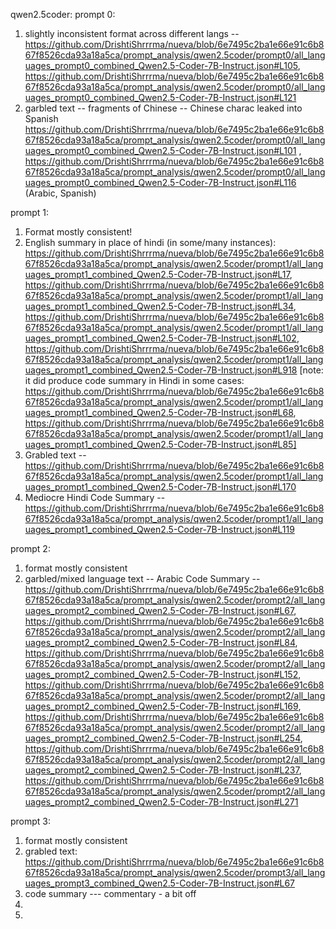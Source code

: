 qwen2.5coder: prompt 0:
1. slightly inconsistent format across different langs -- https://github.com/DrishtiShrrrma/nueva/blob/6e7495c2ba1e66e91c6b867f8526cda93a18a5ca/prompt_analysis/qwen2.5coder/prompt0/all_languages_prompt0_combined_Qwen2.5-Coder-7B-Instruct.json#L105, https://github.com/DrishtiShrrrma/nueva/blob/6e7495c2ba1e66e91c6b867f8526cda93a18a5ca/prompt_analysis/qwen2.5coder/prompt0/all_languages_prompt0_combined_Qwen2.5-Coder-7B-Instruct.json#L121
2. garbled text -- fragments of Chinese -- Chinese charac leaked into Spanish https://github.com/DrishtiShrrrma/nueva/blob/6e7495c2ba1e66e91c6b867f8526cda93a18a5ca/prompt_analysis/qwen2.5coder/prompt0/all_languages_prompt0_combined_Qwen2.5-Coder-7B-Instruct.json#L101 , https://github.com/DrishtiShrrrma/nueva/blob/6e7495c2ba1e66e91c6b867f8526cda93a18a5ca/prompt_analysis/qwen2.5coder/prompt0/all_languages_prompt0_combined_Qwen2.5-Coder-7B-Instruct.json#L116 (Arabic, Spanish)


prompt 1:
1. Format mostly consistent!
2. English summary in place of hindi (in some/many instances): https://github.com/DrishtiShrrrma/nueva/blob/6e7495c2ba1e66e91c6b867f8526cda93a18a5ca/prompt_analysis/qwen2.5coder/prompt1/all_languages_prompt1_combined_Qwen2.5-Coder-7B-Instruct.json#L17, https://github.com/DrishtiShrrrma/nueva/blob/6e7495c2ba1e66e91c6b867f8526cda93a18a5ca/prompt_analysis/qwen2.5coder/prompt1/all_languages_prompt1_combined_Qwen2.5-Coder-7B-Instruct.json#L34, https://github.com/DrishtiShrrrma/nueva/blob/6e7495c2ba1e66e91c6b867f8526cda93a18a5ca/prompt_analysis/qwen2.5coder/prompt1/all_languages_prompt1_combined_Qwen2.5-Coder-7B-Instruct.json#L102, https://github.com/DrishtiShrrrma/nueva/blob/6e7495c2ba1e66e91c6b867f8526cda93a18a5ca/prompt_analysis/qwen2.5coder/prompt1/all_languages_prompt1_combined_Qwen2.5-Coder-7B-Instruct.json#L918 [note: it did produce code summary in Hindi in some cases: https://github.com/DrishtiShrrrma/nueva/blob/6e7495c2ba1e66e91c6b867f8526cda93a18a5ca/prompt_analysis/qwen2.5coder/prompt1/all_languages_prompt1_combined_Qwen2.5-Coder-7B-Instruct.json#L68, https://github.com/DrishtiShrrrma/nueva/blob/6e7495c2ba1e66e91c6b867f8526cda93a18a5ca/prompt_analysis/qwen2.5coder/prompt1/all_languages_prompt1_combined_Qwen2.5-Coder-7B-Instruct.json#L85]
3. Grabled text -- https://github.com/DrishtiShrrrma/nueva/blob/6e7495c2ba1e66e91c6b867f8526cda93a18a5ca/prompt_analysis/qwen2.5coder/prompt1/all_languages_prompt1_combined_Qwen2.5-Coder-7B-Instruct.json#L170
4. Mediocre Hindi Code Summary -- https://github.com/DrishtiShrrrma/nueva/blob/6e7495c2ba1e66e91c6b867f8526cda93a18a5ca/prompt_analysis/qwen2.5coder/prompt1/all_languages_prompt1_combined_Qwen2.5-Coder-7B-Instruct.json#L119

prompt 2:
1. format mostly consistent
2. garbled/mixed language text -- Arabic Code Summary -- https://github.com/DrishtiShrrrma/nueva/blob/6e7495c2ba1e66e91c6b867f8526cda93a18a5ca/prompt_analysis/qwen2.5coder/prompt2/all_languages_prompt2_combined_Qwen2.5-Coder-7B-Instruct.json#L67, https://github.com/DrishtiShrrrma/nueva/blob/6e7495c2ba1e66e91c6b867f8526cda93a18a5ca/prompt_analysis/qwen2.5coder/prompt2/all_languages_prompt2_combined_Qwen2.5-Coder-7B-Instruct.json#L84, https://github.com/DrishtiShrrrma/nueva/blob/6e7495c2ba1e66e91c6b867f8526cda93a18a5ca/prompt_analysis/qwen2.5coder/prompt2/all_languages_prompt2_combined_Qwen2.5-Coder-7B-Instruct.json#L152, https://github.com/DrishtiShrrrma/nueva/blob/6e7495c2ba1e66e91c6b867f8526cda93a18a5ca/prompt_analysis/qwen2.5coder/prompt2/all_languages_prompt2_combined_Qwen2.5-Coder-7B-Instruct.json#L169, https://github.com/DrishtiShrrrma/nueva/blob/6e7495c2ba1e66e91c6b867f8526cda93a18a5ca/prompt_analysis/qwen2.5coder/prompt2/all_languages_prompt2_combined_Qwen2.5-Coder-7B-Instruct.json#L254, https://github.com/DrishtiShrrrma/nueva/blob/6e7495c2ba1e66e91c6b867f8526cda93a18a5ca/prompt_analysis/qwen2.5coder/prompt2/all_languages_prompt2_combined_Qwen2.5-Coder-7B-Instruct.json#L237, https://github.com/DrishtiShrrrma/nueva/blob/6e7495c2ba1e66e91c6b867f8526cda93a18a5ca/prompt_analysis/qwen2.5coder/prompt2/all_languages_prompt2_combined_Qwen2.5-Coder-7B-Instruct.json#L271

prompt 3: 
1. format mostly consistent
2. grabled text: https://github.com/DrishtiShrrrma/nueva/blob/6e7495c2ba1e66e91c6b867f8526cda93a18a5ca/prompt_analysis/qwen2.5coder/prompt3/all_languages_prompt3_combined_Qwen2.5-Coder-7B-Instruct.json#L67
3. code summary --- commentary - a bit off
5.  
6. 
